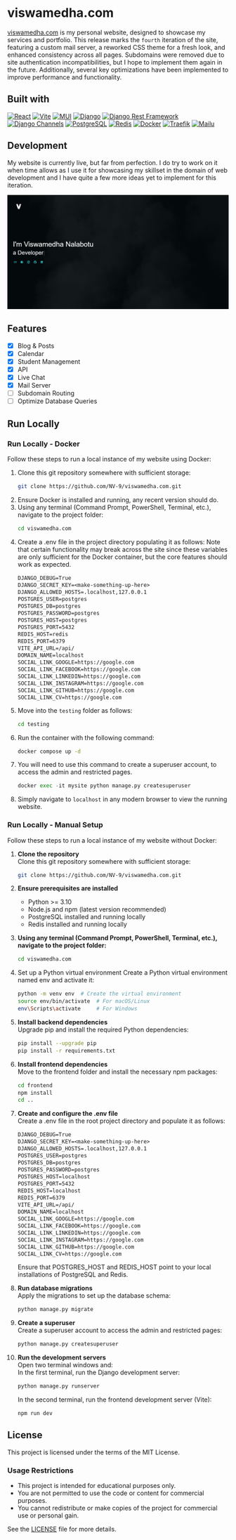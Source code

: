 
# viswamedha.com
[viswamedha.com](https://viswamedha.com) is my personal website, designed to showcase my services and portfolio. This release marks the `fourth` iteration of the site, featuring a custom mail server, a reworked CSS theme for a fresh look, and enhanced consistency across all pages. Subdomains were removed due to site authentication incompatibilities, but I hope to implement them again in the future. Additionally, several key optimizations have been implemented to improve performance and functionality.

## Built with
[![React](https://img.shields.io/badge/React-20232A?style=for-the-badge&logo=react&logoColor=61DAFB)](https://reactjs.org/)
[![Vite](https://img.shields.io/badge/vite.js-000000?style=for-the-badge&logo=vitedotjs&logoColor=white)](https://vite.dev/)
[![MUI](https://img.shields.io/badge/MUI-007FFF?style=for-the-badge&logo=mui&logoColor=white)](https://mui.com/)
[![Django](https://img.shields.io/badge/Django-092E20?style=for-the-badge&logo=django&logoColor=white)](https://www.djangoproject.com/)
[![Django Rest Framework](https://img.shields.io/badge/DRF-092E20?style=for-the-badge&logo=django&logoColor=white)](https://www.django-rest-framework.org/)
[![Django Channels](https://img.shields.io/badge/Django_Channels-092E20?style=for-the-badge&logo=django&logoColor=white)](https://channels.readthedocs.io/)
[![PostgreSQL](https://img.shields.io/badge/PostgreSQL-4169E1?style=for-the-badge&logo=postgresql&logoColor=white)](https://www.postgresql.org/)
[![Redis](https://img.shields.io/badge/Redis-DC382D?style=for-the-badge&logo=redis&logoColor=white)](https://redis.io/)
[![Docker](https://img.shields.io/badge/Docker-2496ED?style=for-the-badge&logo=docker&logoColor=white)](https://www.docker.com/)
[![Traefik](https://img.shields.io/badge/Traefik-24A1C1?style=for-the-badge&logo=traefikproxy&logoColor=white)](https://traefik.io/)
[![Mailu](https://img.shields.io/badge/Mailu-4A90E2?style=for-the-badge&logo=email&logoColor=white)](https://mailu.io/)

## Development
My website is currently live, but far from perfection. I do try to work on it when time allows as I use it for showcasing my skillset in the domain of web development and I have quite a few more ideas yet to implement for this iteration.

![HomePage](images/Home.png)

## Features
- [x] Blog & Posts
- [x] Calendar
- [x] Student Management
- [x] API
- [x] Live Chat
- [x] Mail Server
- [ ] Subdomain Routing
- [ ] Optimize Database Queries

## Run Locally
### Run Locally - Docker

Follow these steps to run a local instance of my website using Docker:

1. Clone this git repository somewhere with sufficient storage:
    ```sh
    git clone https://github.com/NV-9/viswamedha.com.git
    ```
2. Ensure Docker is installed and running, any recent version should do.
3. Using any terminal (Command Prompt, PowerShell, Terminal, etc.), navigate to the project folder:
    ```sh
    cd viswamedha.com
    ```
4. Create a .env file in the project directory populating it as follows:
    Note that certain functionality may break across the site since these variables are only sufficient for the Docker container, but the core features should work as expected.
    ```env
    DJANGO_DEBUG=True
    DJANGO_SECRET_KEY=<make-something-up-here>
    DJANGO_ALLOWED_HOSTS=.localhost,127.0.0.1
    POSTGRES_USER=postgres
    POSTGRES_DB=postgres
    POSTGRES_PASSWORD=postgres
    POSTGRES_HOST=postgres
    POSTGRES_PORT=5432
    REDIS_HOST=redis
    REDIS_PORT=6379
    VITE_API_URL=/api/
    DOMAIN_NAME=localhost
    SOCIAL_LINK_GOOGLE=https://google.com
    SOCIAL_LINK_FACEBOOK=https://google.com
    SOCIAL_LINK_LINKEDIN=https://google.com
    SOCIAL_LINK_INSTAGRAM=https://google.com
    SOCIAL_LINK_GITHUB=https://google.com
    SOCIAL_LINK_CV=https://google.com
    ```
5. Move into the `testing` folder as follows:
    ```sh
    cd testing
    ```
4. Run the container with the following command:
    ```sh
    docker compose up -d
    ```
5. You will need to use this command to create a superuser account, to access the admin and restricted pages.
    ```python
    docker exec -it mysite python manage.py createsuperuser
    ```
6. Simply navigate to `localhost` in any modern browser to view the running website.

### Run Locally - Manual Setup  
Follow these steps to run a local instance of my website without Docker:  

1. **Clone the repository**  
    Clone this git repository somewhere with sufficient storage:  
    ```sh
    git clone https://github.com/NV-9/viswamedha.com.git
    ```

2. **Ensure prerequisites are installed**  
    - Python >= 3.10
    - Node.js and npm (latest version recommended)
    - PostgreSQL installed and running locally
    - Redis installed and running locally

3. **Using any terminal (Command Prompt, PowerShell, Terminal, etc.), navigate to the project folder:**  
    ```sh
    cd viswamedha.com
    ```
4. Set up a Python virtual environment
    Create a Python virtual environment named env and activate it:
    ```sh
    python -m venv env  # Create the virtual environment
    source env/bin/activate  # For macOS/Linux
    env\Scripts\activate     # For Windows
    ```
5. **Install backend dependencies**  
    Upgrade pip and install the required Python dependencies:
    ```sh
    pip install --upgrade pip  
    pip install -r requirements.txt  
    ```
6. **Install frontend dependencies**  
    Move to the frontend folder and install the necessary npm packages:
    ```sh
    cd frontend
    npm install
    cd ..
    ```
7. **Create and configure the .env file**  
    Create a .env file in the root project directory and populate it as follows:
    ```env
    DJANGO_DEBUG=True
    DJANGO_SECRET_KEY=<make-something-up-here>
    DJANGO_ALLOWED_HOSTS=.localhost,127.0.0.1
    POSTGRES_USER=postgres
    POSTGRES_DB=postgres
    POSTGRES_PASSWORD=postgres
    POSTGRES_HOST=localhost
    POSTGRES_PORT=5432
    REDIS_HOST=localhost
    REDIS_PORT=6379
    VITE_API_URL=/api/
    DOMAIN_NAME=localhost
    SOCIAL_LINK_GOOGLE=https://google.com
    SOCIAL_LINK_FACEBOOK=https://google.com
    SOCIAL_LINK_LINKEDIN=https://google.com
    SOCIAL_LINK_INSTAGRAM=https://google.com
    SOCIAL_LINK_GITHUB=https://google.com
    SOCIAL_LINK_CV=https://google.com
    ```
    Ensure that POSTGRES_HOST and REDIS_HOST point to your local installations of PostgreSQL and Redis.
8. **Run database migrations**  
    Apply the migrations to set up the database schema:
    ```sh
    python manage.py migrate
    ```
9. **Create a superuser**  
    Create a superuser account to access the admin and restricted pages:
    ```sh
    python manage.py createsuperuser
    ```
10. **Run the development servers**  
    Open two terminal windows and:  
        In the first terminal, run the Django development server:  
    ```sh
    python manage.py runserver 
    ```  
    In the second terminal, run the frontend development server (Vite):  
    ```sh
    npm run dev
    ```

## License

This project is licensed under the terms of the MIT License.

### Usage Restrictions
- This project is intended for educational purposes only.
- You are not permitted to use the code or content for commercial purposes.
- You cannot redistribute or make copies of the project for commercial use or personal gain.

See the [LICENSE](./LICENSE) file for more details.